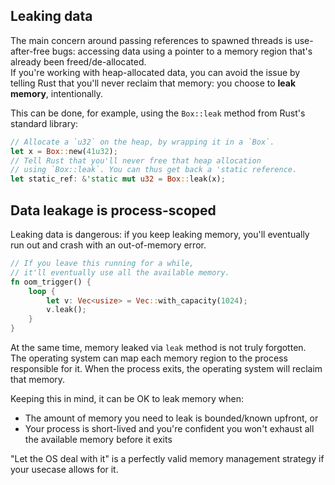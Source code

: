 ## Leaking data

The main concern around passing references to spawned threads is use-after-free bugs:
accessing data using a pointer to a memory region that's already been freed/de-allocated.\
If you're working with heap-allocated data, you can avoid the issue by
telling Rust that you'll never reclaim that memory: you choose to **leak memory**,
intentionally.

This can be done, for example, using the `Box::leak` method from Rust's standard library:

```rust
// Allocate a `u32` on the heap, by wrapping it in a `Box`.
let x = Box::new(41u32);
// Tell Rust that you'll never free that heap allocation
// using `Box::leak`. You can thus get back a 'static reference.
let static_ref: &'static mut u32 = Box::leak(x);
```

## Data leakage is process-scoped

Leaking data is dangerous: if you keep leaking memory, you'll eventually
run out and crash with an out-of-memory error.

```rust
// If you leave this running for a while, 
// it'll eventually use all the available memory.
fn oom_trigger() {
    loop {
        let v: Vec<usize> = Vec::with_capacity(1024);
        v.leak();
    }
}
```

At the same time, memory leaked via `leak` method is not truly forgotten.\
The operating system can map each memory region to the process responsible for it.
When the process exits, the operating system will reclaim that memory.

Keeping this in mind, it can be OK to leak memory when:

- The amount of memory you need to leak is bounded/known upfront, or
- Your process is short-lived and you're confident you won't exhaust
  all the available memory before it exits

"Let the OS deal with it" is a perfectly valid memory management strategy
if your usecase allows for it.
